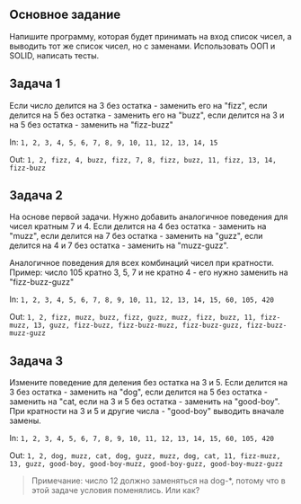 ## Основное задание
Напишите программу, которая будет принимать на вход список чисел, а выводить тот же список чисел, но с заменами. Использовать ООП и SOLID,  написать тесты.

## Задача 1
Если число делится на 3 без остатка - заменить его на "fizz", если делится на 5 без остатка - заменить его на "buzz", если делится на 3 и на 5 без остатка - заменить на "fizz-buzz"

In: ```1, 2, 3, 4, 5, 6, 7, 8, 9, 10, 11, 12, 13, 14, 15```

Out: ```1, 2, fizz, 4, buzz, fizz, 7, 8, fizz, buzz, 11, fizz, 13, 14, fizz-buzz```

## Задача 2
На основе первой задачи. Нужно добавить аналогичное поведения для чисел кратным 7 и 4. Если делится на 4 без остатка - заменить на "muzz", если делится на 7 без остатка - заменить на "guzz", если делится на 4 и 7 без остатка - заменить на "muzz-guzz".

Аналогичное поведения для всех комбинаций чисел при кратности.
Пример: число 105 кратно 3, 5, 7 и не кратно 4 - его нужно заменить на "fizz-buzz-guzz"

In:
```1, 2, 3, 4, 5, 6, 7, 8, 9, 10, 11, 12, 13, 14, 15, 60, 105, 420```

Out:
```1, 2, fizz, muzz, buzz, fizz, guzz, muzz, fizz, buzz, 11, fizz-muzz, 13, guzz, fizz-buzz, fizz-buzz-muzz, fizz-buzz-guzz, fizz-buzz-muzz-guzz```

## Задача 3
Измените поведение для деления без остатка на 3 и 5. Если делится на 3 без остатка - заменить на "dog", если делится на 5 без остатка - заменить на "cat, если на 3 и 5 без остатка - заменить на "good-boy".
При кратности на 3 и 5 и другие числа - "good-boy" выводить вначале замены.

In:
```1, 2, 3, 4, 5, 6, 7, 8, 9, 10, 11, 12, 13, 14, 15, 60, 105, 420```

Out:
```1, 2, dog, muzz, cat, dog, guzz, muzz, dog, cat, 11, fizz-muzz, 13, guzz, good-boy, good-boy-muzz, good-boy-guzz, good-boy-muzz-guzz```

> Примечание: число 12 должно заменяться на dog-*, потому что в этой задаче условия поменялись. Или как?
